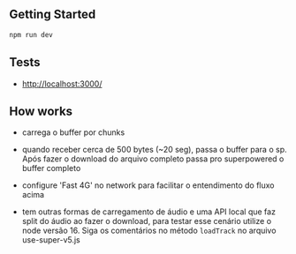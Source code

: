 ## Getting Started

```bash
npm run dev
```

## Tests

- [http://localhost:3000/](http://localhost:3000/)

## How works

- carrega o buffer por chunks

- quando receber cerca de 500 bytes (~20 seg), passa o buffer para o sp.
  Após fazer o download do arquivo completo passa pro superpowered o
  buffer completo

- configure 'Fast 4G' no network para facilitar o entendimento do fluxo
  acima

- tem outras formas de carregamento de áudio e uma API local que faz split do áudio ao fazer o download, para testar esse cenário utilize o node versão 16. Siga os comentários no método `loadTrack` no arquivo use-super-v5.js
